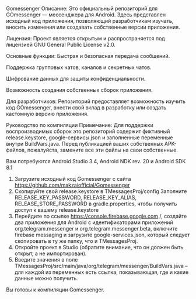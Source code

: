 Gomessenger
Описание: Это официальный репозиторий для GOmessenger — мессенджера для Android. Здесь представлен исходный код приложения, позволяющий разработчикам изучать, вносить изменения или создавать собственные версии приложения.

Лицензия: Проект является открытым и распространяется под лицензией GNU General Public License v2.0.

Основные функции: Быстрая и безопасная передача сообщений.

Поддержка групповых чатов, каналов и секретных чатов.

Шифрование данных для защиты конфиденциальности.

Возможность создания собственных сборок приложения.

Для разработчиков:
Репозиторий предоставляет возможность изучить код GOmessenger, внести свой вклад в разработку или создать кастомную версию приложения.

Руководство по компиляции
Примечание: Для поддержки воспроизводимых сборок это репозиторий содержит фиктивный release.keystore, google-сервисы.json и заполненные переменные внутри BuildVars.java. Перед публикацией ваших собственных APK-файлов, пожалуйста, замените все эти файлы на свои собственные.

Вам потребуются Android Studio 3.4, Android NDK rev. 20 и Android SDK 8.1

1. Загрузите исходный код Gomessenger с сайта https://github.com/makzaiofficial/Gomessenger 
2. Скопируйте свой release.keystore в TMessagesProj/config Заполните RELEASE_KEY_PASSWORD, RELEASE_KEY_ALIAS, RELEASE_STORE_PASSWORD в gradle.properties, чтобы получить доступ к вашему release.keystore 
3. Перейдите по ссылке https://console.firebase.google.com /, создайте два приложения для Android с идентификаторами приложений org.telegram.messenger и org.telegram.messenger.beta, включите firebase messaging и загрузите google-services.json, который следует скопировать в ту же папку, что и TMessagesProj. 
4. Откройте проект в Studio (обратите внимание, что он должен быть открыт, а не импортирован). 
5. Введите значения в поле TMessagesProj/src/main/java/org/telegram/messenger/BuildVars.java – для каждой из переменных есть ссылка, показывающая, где и какие данные можно получить. 

Вы готовы к компиляции Gomessenger.